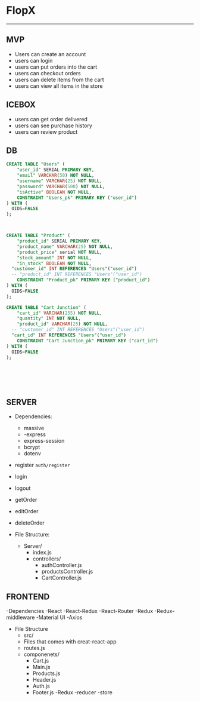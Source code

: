 # FlopX
<hr/>



## MVP
- Users can create an account
- users can login
- users can put orders into the cart
- users can checkout orders
- users can delete items from the cart
- users can view all items in the store


## ICEBOX
- users can get order delivered 
- users can see purchase history
- users can review product

## DB
```SQL
CREATE TABLE "Users" (
	"user_id" SERIAL PRIMARY KEY,
	"email" VARCHAR(50) NOT NULL,
	"username" VARCHAR(25) NOT NULL,
	"password" VARCHAR(500) NOT NULL,
	"isActive" BOOLEAN NOT NULL,
	CONSTRAINT "Users_pk" PRIMARY KEY ("user_id")
) WITH (
  OIDS=FALSE
);



CREATE TABLE "Product" (
	"product_id" SERIAL PRIMARY KEY,
	"product_name" VARCHAR(25) NOT NULL,
	"product_price" serial NOT NULL,
	"stock_amount" INT NOT NULL,
	"in_stock" BOOLEAN NOT NULL,
  "customer_id" INT REFERENCES "Users"("user_id")
  -- "product_id" INT REFERENCES "Users"("user_id")
	CONSTRAINT "Product_pk" PRIMARY KEY ("product_id")
) WITH (
  OIDS=FALSE
);

CREATE TABLE "Cart Junction" (
	"cart_id" VARCHAR(255) NOT NULL,
	"quantity" INT NOT NULL,
	"product_id" VARCHAR(25) NOT NULL,
  -- "customer_id" INT REFERENCES "Users"("user_id")
  "cart_id" INT REFERENCES "Users"("user_id")
	CONSTRAINT "Cart Junction_pk" PRIMARY KEY ("cart_id")
) WITH (
  OIDS=FALSE
);







```

## SERVER 


- Dependencies: 
  - massive
  - -express
  - express-session
  - bcrypt
  - dotenv

- register `auth/register`
- login   
- logout
- getOrder
- editOrder
- deleteOrder


- File Structure:
  - Server/
    - index.js
    - controllers/
      - authController.js
      - productsController.js
      - CartController.js


## FRONTEND
-Dependencies 
  -React
  -React-Redux
  -React-Router
  -Redux
  -Redux-middleware
  -Material UI
  -Axios


- File Structure 
  - src/
  - Files that comes with creat-react-app
  - routes.js
  - componenets/
    - Cart.js
    - Main.js
    - Products.js
    - Header.js
    - Auth.js
    - Footer.js
  -Redux
    -reducer
    -store



  


